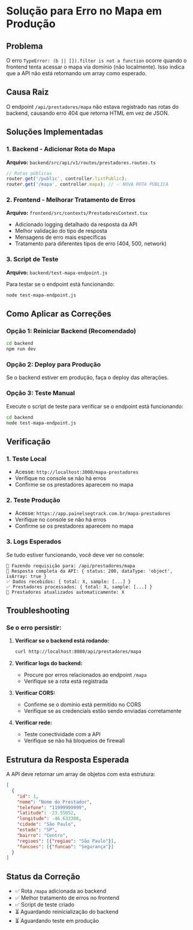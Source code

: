 # Solução para Erro no Mapa em Produção

## Problema
O erro `TypeError: (b || []).filter is not a function` ocorre quando o frontend tenta acessar o mapa via domínio (não localmente). Isso indica que a API não está retornando um array como esperado.

## Causa Raiz
O endpoint `/api/prestadores/mapa` não estava registrado nas rotas do backend, causando erro 404 que retorna HTML em vez de JSON.

## Soluções Implementadas

### 1. Backend - Adicionar Rota do Mapa
**Arquivo:** `backend/src/api/v1/routes/prestadores.routes.ts`

```typescript
// Rotas públicas
router.get('/public', controller.listPublic);
router.get('/mapa', controller.mapa); // ✅ NOVA ROTA PÚBLICA
```

### 2. Frontend - Melhorar Tratamento de Erros
**Arquivo:** `frontend/src/contexts/PrestadoresContext.tsx`

- Adicionado logging detalhado da resposta da API
- Melhor validação do tipo de resposta
- Mensagens de erro mais específicas
- Tratamento para diferentes tipos de erro (404, 500, network)

### 3. Script de Teste
**Arquivo:** `backend/test-mapa-endpoint.js`

Para testar se o endpoint está funcionando:
```bash
node test-mapa-endpoint.js
```

## Como Aplicar as Correções

### Opção 1: Reiniciar Backend (Recomendado)
```bash
cd backend
npm run dev
```

### Opção 2: Deploy para Produção
Se o backend estiver em produção, faça o deploy das alterações.

### Opção 3: Teste Manual
Execute o script de teste para verificar se o endpoint está funcionando:
```bash
cd backend
node test-mapa-endpoint.js
```

## Verificação

### 1. Teste Local
- Acesse: `http://localhost:3000/mapa-prestadores`
- Verifique no console se não há erros
- Confirme se os prestadores aparecem no mapa

### 2. Teste Produção
- Acesse: `https://app.painelsegtrack.com.br/mapa-prestadores`
- Verifique no console se não há erros
- Confirme se os prestadores aparecem no mapa

### 3. Logs Esperados
Se tudo estiver funcionando, você deve ver no console:
```
📡 Fazendo requisição para: /api/prestadores/mapa
📡 Resposta completa da API: { status: 200, dataType: 'object', isArray: true }
✅ Dados recebidos: { total: X, sample: [...] }
✅ Prestadores processados: { total: X, sample: [...] }
🔄 Prestadores atualizados automaticamente: X
```

## Troubleshooting

### Se o erro persistir:

1. **Verificar se o backend está rodando:**
   ```bash
   curl http://localhost:8080/api/prestadores/mapa
   ```

2. **Verificar logs do backend:**
   - Procure por erros relacionados ao endpoint `/mapa`
   - Verifique se a rota está registrada

3. **Verificar CORS:**
   - Confirme se o domínio está permitido no CORS
   - Verifique se as credenciais estão sendo enviadas corretamente

4. **Verificar rede:**
   - Teste conectividade com a API
   - Verifique se não há bloqueios de firewall

## Estrutura da Resposta Esperada

A API deve retornar um array de objetos com esta estrutura:
```json
[
  {
    "id": 1,
    "nome": "Nome do Prestador",
    "telefone": "11999999999",
    "latitude": -23.55052,
    "longitude": -46.633308,
    "cidade": "São Paulo",
    "estado": "SP",
    "bairro": "Centro",
    "regioes": [{"regiao": "São Paulo"}],
    "funcoes": [{"funcao": "Segurança"}]
  }
]
```

## Status da Correção

- ✅ Rota `/mapa` adicionada ao backend
- ✅ Melhor tratamento de erros no frontend
- ✅ Script de teste criado
- ⏳ Aguardando reinicialização do backend
- ⏳ Aguardando teste em produção 